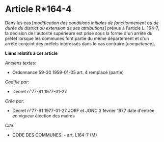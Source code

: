 # Article R*164-4

Dans les cas [*modification des conditions initiales de fonctionnement ou de durée du district ou extension de ses
attributions*] prévus à l'article L. 164-7, la décision de l'autorité supérieure est prise sous la forme d'un arrêté du
préfet lorsque les communes font partie du même département et d'un arrêté conjoint des préfets intéressés dans le cas
contraire [*compétence*].

**Liens relatifs à cet article**

_Anciens textes_:

  - Ordonnance 59-30 1959-01-05 art. 4 remplacé (partie)

_Codifié par_:

  - Décret n°77-91 1977-01-27

_Créé par_:

  - Décret n°77-91 1977-01-27 JORF et JONC 3 février 1977 date d'entrée en vigueur élection des maires

_Cite_:

  - CODE DES COMMUNES. - art. L164-7 (M)

